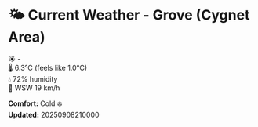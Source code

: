 # 🌤️ Current Weather - Grove (Cygnet Area)

☀️ **-**  
🌡️ 6.3°C (feels like 1.0°C)  
💧 72% humidity  
💨 WSW 19 km/h  

**Comfort:** Cold ❄️  
**Updated:** 20250908210000
